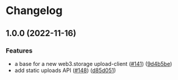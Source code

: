 # Changelog

## 1.0.0 (2022-11-16)


### Features

* a base for a new web3.storage upload-client ([#141](https://github.com/web3-storage/w3protocol/issues/141)) ([9d4b5be](https://github.com/web3-storage/w3protocol/commit/9d4b5bec1f0e870233b071ecb1c7a1e09189624b))
* add static uploads API ([#148](https://github.com/web3-storage/w3protocol/issues/148)) ([d85d051](https://github.com/web3-storage/w3protocol/commit/d85d0515c80b14d97844fe68266f4fb637b6ba76))
